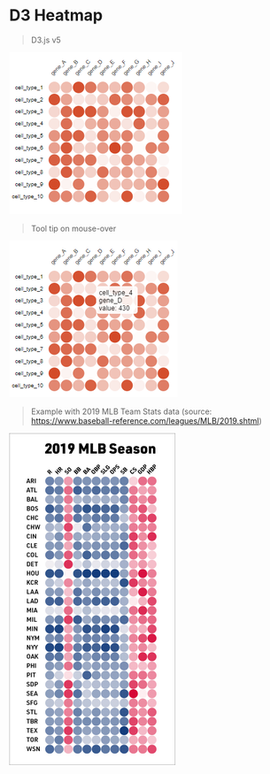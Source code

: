 # D3 Heatmap

> D3.js v5

![Screenshot](https://raw.githubusercontent.com/brudnerm/d3heatmap/master/d3heatmap_v1.0_screenshot.PNG)

> Tool tip on mouse-over

![Tooltip Screenshot](https://raw.githubusercontent.com/brudnerm/d3heatmap/master/d3heatmap_v1.0_tooltip.PNG)

> Example with 2019 MLB Team Stats data (source: https://www.baseball-reference.com/leagues/MLB/2019.shtml)

![Tooltip Screenshot](https://raw.githubusercontent.com/brudnerm/d3heatmap/master/examples/2019-MLB.jpg)


